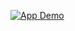 [![App Demo](https://youtube.com/shorts/nq5l-ocYoSE?feature=share)](https://youtube.com/shorts/nq5l-ocYoSE?feature=share)
